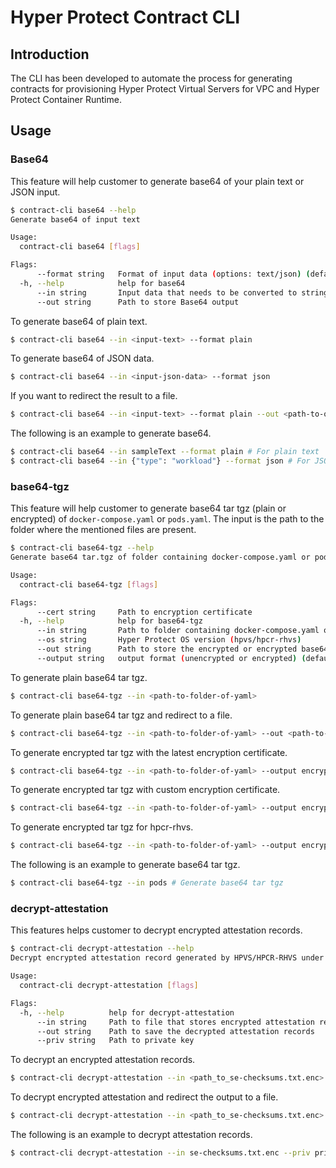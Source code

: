 # Hyper Protect Contract CLI

## Introduction

The CLI has been developed to automate the process for generating contracts for provisioning Hyper Protect Virtual Servers for VPC and Hyper Protect Container Runtime.

## Usage

### Base64

This feature will help customer to generate base64 of your plain text or JSON input.

```bash
$ contract-cli base64 --help
Generate base64 of input text

Usage:
  contract-cli base64 [flags]

Flags:
      --format string   Format of input data (options: text/json) (default "text")
  -h, --help            help for base64
      --in string       Input data that needs to be converted to string
      --out string      Path to store Base64 output
```

To generate base64 of plain text.
```bash
$ contract-cli base64 --in <input-text> --format plain
```

To generate base64 of JSON data.
```bash
$ contract-cli base64 --in <input-json-data> --format json
```

If you want to redirect the result to a file.
```bash
$ contract-cli base64 --in <input-text> --format plain --out <path-to-output-file>
```

The following is an example to generate base64.
```bash
$ contract-cli base64 --in sampleText --format plain # For plain text
$ contract-cli base64 --in {"type": "workload"} --format json # For JSON text
```

### base64-tgz

This feature will help customer to generate base64 tar tgz (plain or encrypted) of `docker-compose.yaml` or `pods.yaml`. The input is the path to the folder where the mentioned files are present.

```bash
$ contract-cli base64-tgz --help
Generate base64 tar.tgz of folder containing docker-compose.yaml or pods.yaml

Usage:
  contract-cli base64-tgz [flags]

Flags:
      --cert string     Path to encryption certificate
  -h, --help            help for base64-tgz
      --in string       Path to folder containing docker-compose.yaml or pods.yaml
      --os string       Hyper Protect OS version (hpvs/hpcr-rhvs)
      --out string      Path to store the encrypted or encrypted base64 tar tgz
      --output string   output format (unencrypted or encrypted) (default "plain")
```

To generate plain base64 tar tgz.
```bash
$ contract-cli base64-tgz --in <path-to-folder-of-yaml> 
```

To generate plain base64 tar tgz and redirect to a file.
```bash
$ contract-cli base64-tgz --in <path-to-folder-of-yaml> --out <path-to-output-file>
```

To generate encrypted tar tgz with the latest encryption certificate.
```bash
$ contract-cli base64-tgz --in <path-to-folder-of-yaml> --output encrypt
```

To generate encrypted tar tgz with custom encryption certificate.
```bash
$ contract-cli base64-tgz --in <path-to-folder-of-yaml> --output encrypt --cert <path-to-encryption-certificate>
```

To generate encrypted tar tgz for hpcr-rhvs.
```bash
$ contract-cli base64-tgz --in <path-to-folder-of-yaml> --output encrypt --os hpcr-rhvs
```

The following is an example to generate base64 tar tgz.
```bash
$ contract-cli base64-tgz --in pods # Generate base64 tar tgz
```

### decrypt-attestation

This features helps customer to decrypt encrypted attestation records.

```bash
$ contract-cli decrypt-attestation --help
Decrypt encrypted attestation record generated by HPVS/HPCR-RHVS under /var/hyperprotect/se-checksums.txt.enc

Usage:
  contract-cli decrypt-attestation [flags]

Flags:
  -h, --help          help for decrypt-attestation
      --in string     Path to file that stores encrypted attestation records (default "build/se-checksums.txt.enc")
      --out string    Path to save the decrypted attestation records
      --priv string   Path to private key
```

To decrypt an encrypted attestation records.
```bash
$ contract-cli decrypt-attestation --in <path_to_se-checksums.txt.enc> --priv <path_to_private_key>
```

To decrypt encrypted attestation and redirect the output to a file.
```bash
$ contract-cli decrypt-attestation --in <path_to_se-checksums.txt.enc> --priv <path_to_private_key> --out <path-to-output-file>
```

The following is an example to decrypt attestation records.
```bash
$ contract-cli decrypt-attestation --in se-checksums.txt.enc --priv private.pem
```
